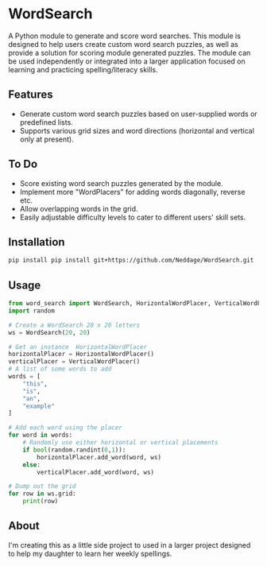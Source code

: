 # WordSearch

A Python module to generate and score word searches. This module is designed to help users create custom word search puzzles, as well as provide a solution for scoring module generated puzzles. The module can be used independently or integrated into a larger application focused on learning and practicing spelling/literacy skills.

## Features

* Generate custom word search puzzles based on user-supplied words or predefined lists.
* Supports various grid sizes and word directions (horizontal and vertical only at present).

## To Do
* Score existing word search puzzles generated by the module.
* Implement more "WordPlacers" for adding words diagonally, reverse etc.
* Allow overlapping words in the grid.
* Easily adjustable difficulty levels to cater to different users' skill sets.

## Installation

```bash
pip install pip install git+https://github.com/Neddage/WordSearch.git
```

## Usage

```python
from word_search import WordSearch, HorizontalWordPlacer, VerticalWordPlacer
import random

# Create a WordSearch 20 x 20 letters
ws = WordSearch(20, 20)

# Get an instance  HorizontalWordPlacer
horizontalPlacer = HorizontalWordPlacer()
verticalPlacer = VerticalWordPlacer()
# A list of some words to add
words = [
    "this",
    "is",
    "an",
    "example"
]

# Add each word using the placer
for word in words:
    # Randomly use either horizontal or vertical placements
    if bool(random.randint(0,1)):
        horizontalPlacer.add_word(word, ws)
    else:
        verticalPlacer.add_word(word, ws)

# Dump out the grid
for row in ws.grid:
    print(row)

```

## About

I'm creating this as a little side project to used in a larger project designed to help my daughter to learn her weekly spellings.